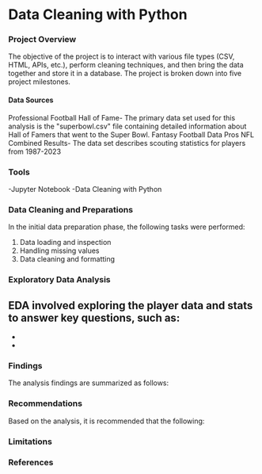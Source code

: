# Data Cleaning with Python

### Project Overview
The objective of the project is to interact with various file types (CSV, HTML, APIs, etc.), perform cleaning techniques, and then bring the data together and store it in a database. The project is broken down into five project milestones.

#### Data Sources
Professional Football Hall of Fame- The primary data set used for this analysis is the "superbowl.csv" file containing detailed information about Hall of Famers that went to the Super Bowl. 
Fantasy Football Data Pros
NFL Combined Results- The data set describes scouting statistics for players from 1987-2023


### Tools
  -Jupyter Notebook -Data Cleaning with Python

### Data Cleaning and Preparations
In the initial data preparation phase, the following tasks were performed:
1. Data loading and inspection
2. Handling missing values
3. Data cleaning and formatting

### Exploratory Data Analysis
EDA involved exploring the player data and stats to answer key questions, such as:
  -
  -
  -

### Findings
The analysis findings are summarized as follows:


### Recommendations
Based on the analysis, it is recommended that the following:

### Limitations

### References




   






